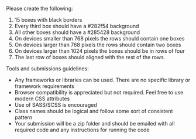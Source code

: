 Please create the following:

1. 15 boxes with black borders
2. Every third box should have a #282f54 background
3. All other boxes should have a #285428 background
4. On devices smaller than 768 pixels the rows should contain one boxes
5. On devices larger than 768 pixels the rows should contain two boxes
6. On devices larger than 1024 pixels the boxes should be in rows of four
7. The last row of boxes should aligned with the rest of the rows.

Tools and submissions guidelines:
- Any frameworks or libraries can be used. There are no specific library or framework requirements
- Browser compatibility is appreciated but not required. Feel free to use modern CSS attributes
- Use of SASS/SCSS is encouraged
- Class names should be logical and follow some sort of consistent pattern
- Your submission will be a zip folder and should be emailed with all required code and any instructions for running the code